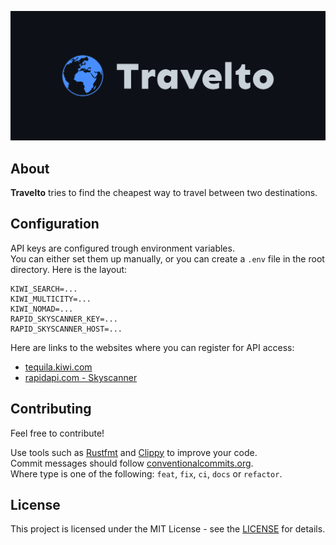 ![Travelto](src/www/logo/cover.png)

## About
**Travelto** tries to find the cheapest way to travel between two destinations.

## Configuration
API keys are configured trough environment variables.  
You can either set them up manually, or you can create a `.env` file in the root directory.
Here is the layout:
```
KIWI_SEARCH=...
KIWI_MULTICITY=...
KIWI_NOMAD=...
RAPID_SKYSCANNER_KEY=...
RAPID_SKYSCANNER_HOST=...
```

Here are links to the websites where you can register for API access:
* [tequila.kiwi.com](https://tequila.kiwi.com)
* [rapidapi.com - Skyscanner](https://rapidapi.com/3b-data-3b-data-default/api/skyscanner44)

## Contributing
Feel free to contribute!

Use tools such as [Rustfmt](https://github.com/rust-lang/rustfmt) and [Clippy](https://github.com/rust-lang/rust-clippy) to improve your code.  
Commit messages should follow [conventionalcommits.org](https://www.conventionalcommits.org).  
Where type is one of the following: `feat`, `fix`, `ci`, `docs` or `refactor`.

## License
This project is licensed under the MIT License - see the [LICENSE](./LICENSE) for details.
